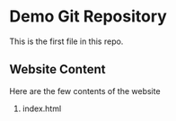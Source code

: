 # Demo Git Repository

This is the first file in this repo.

## Website Content

Here are the few contents of the website
1. index.html